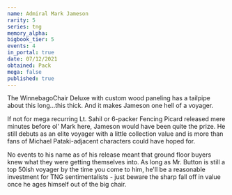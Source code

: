 ```yaml
---
name: Admiral Mark Jameson
rarity: 5
series: tng
memory_alpha:
bigbook_tier: 5
events: 4
in_portal: true
date: 07/12/2021
obtained: Pack
mega: false
published: true
---
```


The WinnebagoChair Deluxe with custom wood paneling has a tailpipe about this long...this thick. And it makes Jameson one hell of a voyager.

If not for mega recurring Lt. Sahil or 6-packer Fencing Picard released mere minutes before ol' Mark here, Jameson would have been quite the prize. He still debuts as an elite voyager with a little collection value and is more than fans of Michael Pataki-adjacent characters could have hoped for.

No events to his name as of his release meant that ground floor buyers knew what they were getting themselves into. As long as Mr. Button is still a top 50ish voyager by the time you come to him, he'll be a reasonable investment for TNG sentimentalists - just beware the sharp fall off in value once he ages himself out of the big chair.
